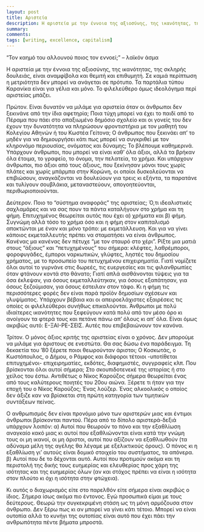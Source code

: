 ```yaml
---
layout: post
title: Αριστεία
description: Η αριστεία με την έννοια της αξιοσύνης, της ικανότητας, της σκληρής δουλειάς, είναι αναμφίβολα και θεμιτή και επιθυμητή. Σε καμιά περίπτωση η μετριότητα δεν μπορεί να ανάγεται σε πρότυπο. Το φιλελεύθερο όμως ιδεολόγημα περί αριστείας μπάζει.
summary: 
comments: 
tags: [writing, excellence, capitalism]
---
```


“Τον καημό του αλλουνού ποιος τον εννοεί;” – λαϊκόν άσμα

Η αριστεία με την έννοια της αξιοσύνης, της ικανότητας, της σκληρής δουλειάς, είναι αναμφίβολα και θεμιτή και επιθυμητή. Σε καμιά περίπτωση η μετριότητα δεν μπορεί να ανάγεται σε πρότυπο. Τα παρτάλια τύπου Καρανίκα είναι για γέλια και μόνο. Το φιλελεύθερο όμως ιδεολόγημα περί αριστείας μπάζει.

Πρώτον. Είναι δυνατόν να μιλάμε για αριστεία όταν οι άνθρωποι δεν ξεκινάνε από την ίδια αφετηρία; Ποια τύχη μπορεί να έχει το παιδί από το Πέραμα που πάει στο απαξιωμένο δημόσιο σχολείο και οι γονείς του δεν έχουν την δυνατότητα να πληρώσουν φροντιστήρια με τον μαθητή του Κολεγίου Αθηνών ή του Κωστέα Γείτονα; Ο άνθρωπος που ξεκινάει απ’ το μηδέν για να δημιουργήσει κάτι πως μπορεί να συγκριθεί με τον κληρονόμο περιουσίας, ονόματος και δύναμης; Το βλέπουμε καθημερινά. Υπάρχουν άνθρωποι, που μπορεί να είναι καθ’ όλα άξιοι, αλλά τα βρήκαν όλα έτοιμα, το γραφείο, το όνομα, την πελατεία, το χρήμα. Και υπάρχουν άνθρωποι, πιο άξιοι από τους άξιους, που ξεκίνησαν μόνοι τους χωρίς πλάτες και χωρίς μπάρμπα στην Κορώνη, οι οποίοι δυσκολεύονται να επιβιώσουν, αναγκάζονται να δουλεύουν για τρεις κι εξήντα, τα παρατάνε και τυλίγουν σουβλάκια, μεταναστεύουν, απογοητεύονται, περιθωριοποιούνται.

Δεύτερον. Ποιο το “σύστημα αναφοράς” της αριστείας; Ό,τι ιδεαλιστικές σαχλαμάρες και να σας πουν τα πάντα καταλήγουν στο χρήμα και τη φήμη. Επιτυχημένος θεωρείται αυτός που έχει α) χρήματα και β) φήμη. Συγνώμη αλλά τόσο το χρήμα όσο και η φήμη στον καπιταλισμό αποκτώνται με έναν και μόνο τρόπο: με εκμετάλλευση. Και για να γίνει κάποιος εκμεταλλευτής πρέπει να σταματήσει να είναι άνθρωπος. Κανένας μα κανένας δεν πέτυχε “με τον σταυρό στο χέρι”. Ρίξτε μια ματιά στους “άξιους” και “πετυχημένους” του σήμερα: κλέφτες, λαθρέμποροι, φοροφυγάδες, έμποροι ναρκωτικών, γλύφτες, ληστές του δημοσίου χρήματος, με το προσωπείο του πετυχημένου επιχειρηματία. Γιατί νομίζετε όλοι αυτοί το γυρνάνε στις δωρεές, τις ευεργεσίες και τις φιλανθρωπίες όταν φτάνουν κοντά στο θάνατο; Γιατί απλά αισθάνονται τύψεις για τα όσα έκλεψαν, για όσους εκμεταλλεύτηκαν, για όσους εξαπάτησαν, για όσους ξεζούμισαν, για όσους έστειλαν στον τάφο. Κι η φήμη τις περισσότερες φορές δεν είναι παρά προϊόν δημοσίων σχέσεων και γλυψίματος. Υπάρχουν βέβαια και οι απειροελάχιστες εξαιρέσεις τις οποίες οι φιλελεύθεροι συνήθως επικαλούνται. Άνθρωποι με πολύ ιδιαίτερες ικανότητες που ξεφεύγουν κατά πολύ από τον μέσο όρο κι ανοίγουν τα φτερά τους και πετάνε πάνω απ’ όλους κι απ’ όλα. Είναι όμως ακριβώς αυτό: Ε-ΞΑΙ-ΡΕ-ΣΕΙΣ. Αυτές που επιβεβαιώνουν τον κανόνα.

Τρίτον. Ο μόνος άξιος κριτής της αριστείας είναι ο χρόνος. Δεν μπορούμε να μιλάμε για άριστους σε ενεστώτα. Θα σας δώσω ένα παράδειγμα. Τη δεκαετία του ’80 ξέρετε ποιοι θεωρούνταν άριστοι; Ο Κοσκωτάς, ο Κωστόπουλος, ο Δήμου, ο Ράμφος και διάφοροι τέτοιοι -υποτίθεται επιτυχημένοι- επιχειρηματίες, εκδότες, διαφημιστές, συγγραφείς κλπ. Που βρίσκονται όλοι αυτοί σήμερα; Στο σκουπιδοτενεκέ της ιστορίας ή στο χείλος του έστω. Αντιθέτως ο Νίκος Καρούζος σήμερα θεωρείται ένας από τους καλύτερους ποιητές του 20ου αιώνα. Ξέρετε τι ήταν για την εποχή του ο Νίκος Καρούζος; Ένας λούζερ. Ένας αλκοολικός ο οποίος δεν άξιζε καν να βρίσκεται στη πρώτη κατηγορία των τιμητικών συντάξεων πείνας.

Ο ανθρωπισμός δεν είναι προνόμιο μόνο των αριστερών μιας και έντιμοι άνθρωποι βρίσκονται παντού. Πέρα από το δίπολο αριστερά-δεξιά υπάρχουν λοιπόν: α) Αυτοί που θεωρούν το πόνο και την εξαθλίωση αναγκαίο κακό μιας κι αυτοί που εξαθλιώνονται είναι κατά την γνώμη τους οι μη ικανοί, οι μη άριστοι, αυτοί που αξίζουν να εξαθλιωθούν (τα αδύναμα μέλη της αγέλης θα λέγαμε με εξελικτικούς όρους). Ο πόνος κι η εξαθλίωση γι’ αυτούς είναι δομικό στοιχείο του συστήματος, τα απόνερα. β) Αυτοί που δε το δέχονται αυτό. Αυτοί που προτιμούν ακόμα και τη περιστολή της δικής τους ευημερίας και ελευθερίας προς χάρη της ισότητας και της ευημερίας όλων (αν και στόχος πρέπει να είναι η ισότητα στον πλούτο κι όχι η ισότητα στην φτώχεια).

Κι αυτός ο διαχωρισμός είτε στο παρελθόν είτε σήμερα είναι ακριβώς ο ίδιος. Σήμερα ίσως ακόμα πιο έντονος. Εγώ προσωπικά είμαι με τους δεύτερους. Θεωρώ την συγκεκριμένη στάση ως τη μόνη αρμόζουσα στον άνθρωπο. Δεν ξέρω πως κι αν μπορεί να γίνει κάτι τέτοιο. Μπορεί να είναι ουτοπία αλλά το κυνήγι της ουτοπίας είναι αυτό που έχει πάει την ανθρωπότητα πέντε βήματα μπροστά.